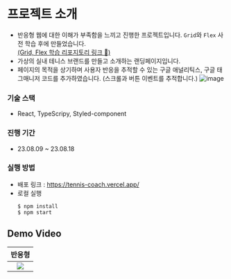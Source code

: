 # 프로젝트 소개
* 반응형 웹에 대한 이해가 부족함을 느끼고 진행한 프로젝트입니다. `Grid`와 `Flex` 사전 학습 후에 만들었습니다. 
  <br/> [(Grid, Flex 학습 리포지토리 링크 🔗)](https://github.com/Aroma-oh/responsive-web#responsive-web)
* 가상의 실내 테니스 브랜드를 만들고 소개하는 랜딩페이지입니다. 
* 페이지의 목적을 상기하며 사용자 반응을 추적할 수 있는 구글 애널리틱스, 구글 태그매니저 코드를 추가하였습니다. (스크롤과 버튼 이벤트를 추적합니다.) 
![image](https://github.com/Aroma-oh/tennis-coach/assets/115550622/b3ba1dd9-b0c8-4752-8339-a51a5ec0c560)

### 기술 스택
* React, TypeScripy, Styled-component
### 진행 기간
* 23.08.09 ~ 23.08.18
### 실행 방법
* 배포 링크 : https://tennis-coach.vercel.app/
* 로컬 실행 
  ```
  $ npm install
  $ npm start
  ```

## Demo Video
|반응형|
|:---:|
|![](https://velog.velcdn.com/images/on002way/post/503cae10-545d-497e-adaf-a374259e368a/image.gif)|
